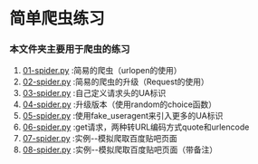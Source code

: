 # 简单爬虫练习

### 本文件夹主要用于爬虫的练习

1. [01-spider.py](01-spider.py) :简易的爬虫（urlopen的使用）
2. [02-spider.py](02-spider.py) :简易的爬虫的升级（Request的使用）
3. [03-spider.py](03-spider.py) :自己定义请求头的UA标识
4. [04-spider.py](04-spider.py) :升级版本（使用random的choice函数）
5. [05-spider.py](05-spider.py) :使用fake_useragent来引入更多的UA标识
6. [06-spider.py](06-spider.py) :get请求，两种转URL编码方式quote和urlencode
7. [07-spider.py](07-spider.py) :实例--模拟爬取百度贴吧页面
8. [08-spider.py](08-spider.py) :实例--模拟爬取百度贴吧页面（带备注）